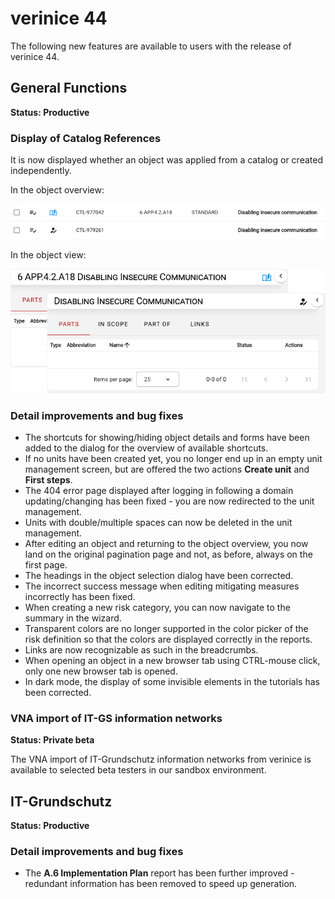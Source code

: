 <!-- © 2025 The Project Contributors - see AUTHORS.txt -->
# verinice 44

The following new features are available to users with the release of verinice 44.

## General Functions

**Status: Productive**

### Display of Catalog References

It is now displayed whether an object was applied from a catalog or created independently.

In the object overview:

![Catalog References in Object Overview](/assets/en/release-notes/verinice-44-catalog-references-list.en.png)

In the object view:

![Catalog references in object view](/assets/en/release-notes/verinice-44-catalog-references-details.en.png)

### Detail improvements and bug fixes

- The shortcuts for showing/hiding object details and forms have been added to the dialog for the overview of available shortcuts.
- If no units have been created yet, you no longer end up in an empty unit management screen, but are offered the two actions **Create unit** and **First steps**.
- The 404 error page displayed after logging in following a domain updating/changing has been fixed - you are now redirected to the unit management.
- Units with double/multiple spaces can now be deleted in the unit management.
- After editing an object and returning to the object overview, you now land on the original pagination page and not, as before, always on the first page.
- The headings in the object selection dialog have been corrected.
- The incorrect success message when editing mitigating measures incorrectly has been fixed.
- When creating a new risk category, you can now navigate to the summary in the wizard.
- Transparent colors are no longer supported in the color picker of the risk definition so that the colors are displayed correctly in the reports.
- Links are now recognizable as such in the breadcrumbs.
- When opening an object in a new browser tab using CTRL-mouse click, only one new browser tab is opened.
- In dark mode, the display of some invisible elements in the tutorials has been corrected.

### VNA import of IT-GS information networks

**Status: Private beta**

The VNA import of IT-Grundschutz information networks from verinice is available to selected beta testers in our sandbox environment.

## IT-Grundschutz

**Status: Productive**

### Detail improvements and bug fixes

- The **A.6 Implementation Plan** report has been further improved - redundant information has been removed to speed up generation.
